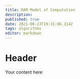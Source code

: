 ```yaml
---
title: RAM Model of Computation
description: 
published: true
date: 2021-08-23T19:31:06.214Z
tags: algorithms
editor: markdown
---
```


# Header
Your content here